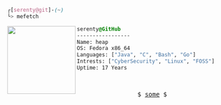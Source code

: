 

```css
┌[serenty@git]-(~)
└> mefetch
```
 

<div style="display:block;text-align:left"><img align="left" src="https://user-images.githubusercontent.com/56447720/215329483-0f7dcda1-71a7-495a-9097-2393af297636.png" border="0" style="width:156px;">
  
  ```css
  serenty@GitHub
  -----------------
  Name: heap
  OS: Fedora x86_64
  Languages: ["Java", "C", "Bash", "Go"]
  Intrests: ["CyberSecurity", "Linux", "FOSS"]  
  Uptime: 17 Years
  ```
</div>



<br />
<p align="center">
  <samp>
    $  <a href="https://youtube.com/@qwe" target="_blank">some</a> $
  </samp>
</p>







